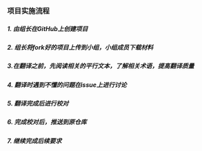 ### 项目实施流程

#####  1. 由组长在GitHub上创建项目

#####  2. 组长将fork好的项目上传到小组，小组成员下载材料

#####  3.在翻译之前，先阅读相关的平行文本，了解相关术语，提高翻译质量

##### 4. 翻译时遇到不懂的问题在issue上进行讨论

##### 5. 翻译完成后进行校对

##### 6. 完成校对后，推送到原仓库

##### 7. 继续完成后续要求

